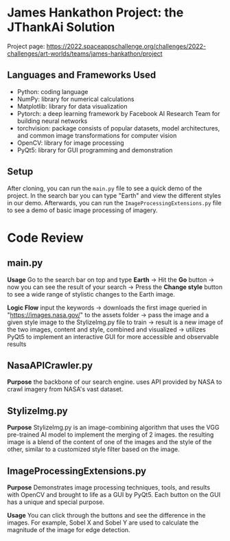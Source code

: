 # James Hankathon Project: the JThankAi Solution
 Project page: https://2022.spaceappschallenge.org/challenges/2022-challenges/art-worlds/teams/james-hankathon/project
## Languages and Frameworks Used 
  * Python: coding language
  * NumPy: library for numerical calculations
  * Matplotlib: library for data visualization
  * Pytorch: a deep learning framework by Facebook AI Research Team for building neural networks
  * torchvision: package consists of popular datasets, model architectures, and common image transformations for computer vision
  * OpenCV: library for image processing
  * PyQt5: library for GUI programming and demonstration

## Setup
  After cloning, you can run the `main.py` file to see a quick demo of the project. In the search bar you can type "Earth" and view the different styles in our demo. Afterwards, you can run the `ImageProcessingExtensions.py` file to see a demo of basic image processing of imagery. 


# Code Review

  ## main.py
  **Usage**
     Go to the search bar on top and type **Earth**  &#8594; Hit the **Go** button  &#8594; now you can see the result of your search  &#8594; Press the **Change style** button to see a wide range of stylistic changes to the Earth image. 

  **Logic Flow**
    input the keywords &#8594;  downloads the first image queried in "https://images.nasa.gov/" to the assets folder  &#8594;  pass the image and a given style image to the StylizeImg.py file to train &#8594; result is a new image of the two images, content and style, combined and visualized  &#8594;  utilizes PyQt5 to implement an interactive GUI for more accessible and observable results


  ## NasaAPICrawler.py

  **Purpose**
    the backbone of our search engine. uses API provided by NASA to crawl imagery from NASA's vast dataset.  


  ## StylizeImg.py

  **Purpose**
    StylizeImg.py is an image-combining algorithm that uses the VGG pre-trained AI model to implement the merging of 2 images. the resulting image is a blend of the content of one of the images and the style of the other, similar to a customized style filter based on the image. 

  ## ImageProcessingExtensions.py

  **Purpose**
    Demonstrates image processing techniques, tools, and results with OpenCV and brought to life as a GUI by PyQt5. Each button on the GUI has a unique and special purpose. 

  **Usage**
    You can click through the buttons and see the difference in the images. For example, Sobel X and Sobel Y are used to calculate the magnitude of the image for edge detection. 


 
